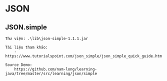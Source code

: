 # JSON

## JSON.simple

    Thư viện: .\lib\json-simple-1.1.1.jar

    Tài liệu tham khảo:
        - https://www.tutorialspoint.com/json_simple/json_simple_quick_guide.htm

    Source Demo:
        https://github.com/nam-long/learning-java/tree/master/src/learning/json/simple
